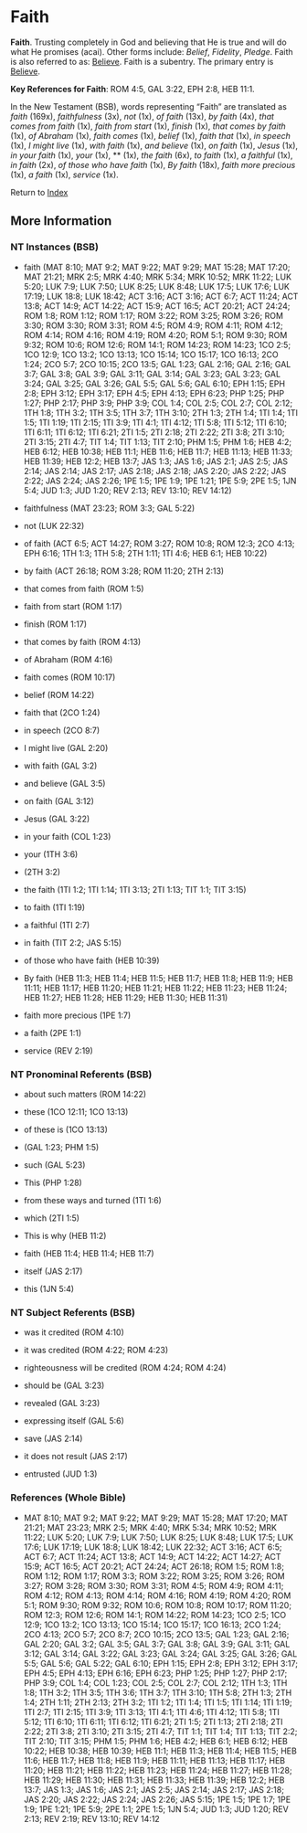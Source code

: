 # Faith
**Faith**. 
Trusting completely in God and believing that He is true and will do what He promises (acai). 
Other forms include: 
*Belief*, *Fidelity*, *Pledge*. 
Faith is also referred to as: 
[Believe](Believe.md). 
Faith is a subentry. The primary entry is 
[Believe](Believe.md). 


**Key References for Faith**: 
ROM 4:5, GAL 3:22, EPH 2:8, HEB 11:1. 




In the New Testament (BSB), words representing “Faith” are translated as 
*faith* (169x), *faithfulness* (3x), *not* (1x), *of faith* (13x), *by faith* (4x), *that comes from faith* (1x), *faith from start* (1x), *finish* (1x), *that comes by faith* (1x), *of Abraham* (1x), *faith comes* (1x), *belief* (1x), *faith that* (1x), *in speech* (1x), *I might live* (1x), *with faith* (1x), *and believe* (1x), *on faith* (1x), *Jesus* (1x), *in your faith* (1x), *your* (1x), ** (1x), *the faith* (6x), *to faith* (1x), *a faithful* (1x), *in faith* (2x), *of those who have faith* (1x), *By faith* (18x), *faith more precious* (1x), *a faith* (1x), *service* (1x). 


Return to [Index](00-Index.md)

## More Information

### NT Instances (BSB)

* faith (MAT 8:10; MAT 9:2; MAT 9:22; MAT 9:29; MAT 15:28; MAT 17:20; MAT 21:21; MRK 2:5; MRK 4:40; MRK 5:34; MRK 10:52; MRK 11:22; LUK 5:20; LUK 7:9; LUK 7:50; LUK 8:25; LUK 8:48; LUK 17:5; LUK 17:6; LUK 17:19; LUK 18:8; LUK 18:42; ACT 3:16; ACT 3:16; ACT 6:7; ACT 11:24; ACT 13:8; ACT 14:9; ACT 14:22; ACT 15:9; ACT 16:5; ACT 20:21; ACT 24:24; ROM 1:8; ROM 1:12; ROM 1:17; ROM 3:22; ROM 3:25; ROM 3:26; ROM 3:30; ROM 3:30; ROM 3:31; ROM 4:5; ROM 4:9; ROM 4:11; ROM 4:12; ROM 4:14; ROM 4:16; ROM 4:19; ROM 4:20; ROM 5:1; ROM 9:30; ROM 9:32; ROM 10:6; ROM 12:6; ROM 14:1; ROM 14:23; ROM 14:23; 1CO 2:5; 1CO 12:9; 1CO 13:2; 1CO 13:13; 1CO 15:14; 1CO 15:17; 1CO 16:13; 2CO 1:24; 2CO 5:7; 2CO 10:15; 2CO 13:5; GAL 1:23; GAL 2:16; GAL 2:16; GAL 3:7; GAL 3:8; GAL 3:9; GAL 3:11; GAL 3:14; GAL 3:23; GAL 3:23; GAL 3:24; GAL 3:25; GAL 3:26; GAL 5:5; GAL 5:6; GAL 6:10; EPH 1:15; EPH 2:8; EPH 3:12; EPH 3:17; EPH 4:5; EPH 4:13; EPH 6:23; PHP 1:25; PHP 1:27; PHP 2:17; PHP 3:9; PHP 3:9; COL 1:4; COL 2:5; COL 2:7; COL 2:12; 1TH 1:8; 1TH 3:2; 1TH 3:5; 1TH 3:7; 1TH 3:10; 2TH 1:3; 2TH 1:4; 1TI 1:4; 1TI 1:5; 1TI 1:19; 1TI 2:15; 1TI 3:9; 1TI 4:1; 1TI 4:12; 1TI 5:8; 1TI 5:12; 1TI 6:10; 1TI 6:11; 1TI 6:12; 1TI 6:21; 2TI 1:5; 2TI 2:18; 2TI 2:22; 2TI 3:8; 2TI 3:10; 2TI 3:15; 2TI 4:7; TIT 1:4; TIT 1:13; TIT 2:10; PHM 1:5; PHM 1:6; HEB 4:2; HEB 6:12; HEB 10:38; HEB 11:1; HEB 11:6; HEB 11:7; HEB 11:13; HEB 11:33; HEB 11:39; HEB 12:2; HEB 13:7; JAS 1:3; JAS 1:6; JAS 2:1; JAS 2:5; JAS 2:14; JAS 2:14; JAS 2:17; JAS 2:18; JAS 2:18; JAS 2:20; JAS 2:22; JAS 2:22; JAS 2:24; JAS 2:26; 1PE 1:5; 1PE 1:9; 1PE 1:21; 1PE 5:9; 2PE 1:5; 1JN 5:4; JUD 1:3; JUD 1:20; REV 2:13; REV 13:10; REV 14:12)

* faithfulness (MAT 23:23; ROM 3:3; GAL 5:22)

* not (LUK 22:32)

* of faith (ACT 6:5; ACT 14:27; ROM 3:27; ROM 10:8; ROM 12:3; 2CO 4:13; EPH 6:16; 1TH 1:3; 1TH 5:8; 2TH 1:11; 1TI 4:6; HEB 6:1; HEB 10:22)

* by faith (ACT 26:18; ROM 3:28; ROM 11:20; 2TH 2:13)

* that comes from faith (ROM 1:5)

* faith from start (ROM 1:17)

* finish (ROM 1:17)

* that comes by faith (ROM 4:13)

* of Abraham (ROM 4:16)

* faith comes (ROM 10:17)

* belief (ROM 14:22)

* faith that (2CO 1:24)

* in speech (2CO 8:7)

* I might live (GAL 2:20)

* with faith (GAL 3:2)

* and believe (GAL 3:5)

* on faith (GAL 3:12)

* Jesus (GAL 3:22)

* in your faith (COL 1:23)

* your (1TH 3:6)

*  (2TH 3:2)

* the faith (1TI 1:2; 1TI 1:14; 1TI 3:13; 2TI 1:13; TIT 1:1; TIT 3:15)

* to faith (1TI 1:19)

* a faithful (1TI 2:7)

* in faith (TIT 2:2; JAS 5:15)

* of those who have faith (HEB 10:39)

* By faith (HEB 11:3; HEB 11:4; HEB 11:5; HEB 11:7; HEB 11:8; HEB 11:9; HEB 11:11; HEB 11:17; HEB 11:20; HEB 11:21; HEB 11:22; HEB 11:23; HEB 11:24; HEB 11:27; HEB 11:28; HEB 11:29; HEB 11:30; HEB 11:31)

* faith more precious (1PE 1:7)

* a faith (2PE 1:1)

* service (REV 2:19)



### NT Pronominal Referents (BSB)

* about such matters (ROM 14:22)

* these (1CO 12:11; 1CO 13:13)

* of these is (1CO 13:13)

*  (GAL 1:23; PHM 1:5)

* such (GAL 5:23)

* This (PHP 1:28)

* from these ways and turned (1TI 1:6)

* which (2TI 1:5)

* This is why (HEB 11:2)

* faith (HEB 11:4; HEB 11:4; HEB 11:7)

* itself (JAS 2:17)

* this (1JN 5:4)



### NT Subject Referents (BSB)

* was it credited (ROM 4:10)

* it was credited (ROM 4:22; ROM 4:23)

* righteousness will be credited (ROM 4:24; ROM 4:24)

* should be (GAL 3:23)

* revealed (GAL 3:23)

* expressing itself (GAL 5:6)

* save (JAS 2:14)

* it does not result (JAS 2:17)

* entrusted (JUD 1:3)



### References (Whole Bible)

* MAT 8:10; MAT 9:2; MAT 9:22; MAT 9:29; MAT 15:28; MAT 17:20; MAT 21:21; MAT 23:23; MRK 2:5; MRK 4:40; MRK 5:34; MRK 10:52; MRK 11:22; LUK 5:20; LUK 7:9; LUK 7:50; LUK 8:25; LUK 8:48; LUK 17:5; LUK 17:6; LUK 17:19; LUK 18:8; LUK 18:42; LUK 22:32; ACT 3:16; ACT 6:5; ACT 6:7; ACT 11:24; ACT 13:8; ACT 14:9; ACT 14:22; ACT 14:27; ACT 15:9; ACT 16:5; ACT 20:21; ACT 24:24; ACT 26:18; ROM 1:5; ROM 1:8; ROM 1:12; ROM 1:17; ROM 3:3; ROM 3:22; ROM 3:25; ROM 3:26; ROM 3:27; ROM 3:28; ROM 3:30; ROM 3:31; ROM 4:5; ROM 4:9; ROM 4:11; ROM 4:12; ROM 4:13; ROM 4:14; ROM 4:16; ROM 4:19; ROM 4:20; ROM 5:1; ROM 9:30; ROM 9:32; ROM 10:6; ROM 10:8; ROM 10:17; ROM 11:20; ROM 12:3; ROM 12:6; ROM 14:1; ROM 14:22; ROM 14:23; 1CO 2:5; 1CO 12:9; 1CO 13:2; 1CO 13:13; 1CO 15:14; 1CO 15:17; 1CO 16:13; 2CO 1:24; 2CO 4:13; 2CO 5:7; 2CO 8:7; 2CO 10:15; 2CO 13:5; GAL 1:23; GAL 2:16; GAL 2:20; GAL 3:2; GAL 3:5; GAL 3:7; GAL 3:8; GAL 3:9; GAL 3:11; GAL 3:12; GAL 3:14; GAL 3:22; GAL 3:23; GAL 3:24; GAL 3:25; GAL 3:26; GAL 5:5; GAL 5:6; GAL 5:22; GAL 6:10; EPH 1:15; EPH 2:8; EPH 3:12; EPH 3:17; EPH 4:5; EPH 4:13; EPH 6:16; EPH 6:23; PHP 1:25; PHP 1:27; PHP 2:17; PHP 3:9; COL 1:4; COL 1:23; COL 2:5; COL 2:7; COL 2:12; 1TH 1:3; 1TH 1:8; 1TH 3:2; 1TH 3:5; 1TH 3:6; 1TH 3:7; 1TH 3:10; 1TH 5:8; 2TH 1:3; 2TH 1:4; 2TH 1:11; 2TH 2:13; 2TH 3:2; 1TI 1:2; 1TI 1:4; 1TI 1:5; 1TI 1:14; 1TI 1:19; 1TI 2:7; 1TI 2:15; 1TI 3:9; 1TI 3:13; 1TI 4:1; 1TI 4:6; 1TI 4:12; 1TI 5:8; 1TI 5:12; 1TI 6:10; 1TI 6:11; 1TI 6:12; 1TI 6:21; 2TI 1:5; 2TI 1:13; 2TI 2:18; 2TI 2:22; 2TI 3:8; 2TI 3:10; 2TI 3:15; 2TI 4:7; TIT 1:1; TIT 1:4; TIT 1:13; TIT 2:2; TIT 2:10; TIT 3:15; PHM 1:5; PHM 1:6; HEB 4:2; HEB 6:1; HEB 6:12; HEB 10:22; HEB 10:38; HEB 10:39; HEB 11:1; HEB 11:3; HEB 11:4; HEB 11:5; HEB 11:6; HEB 11:7; HEB 11:8; HEB 11:9; HEB 11:11; HEB 11:13; HEB 11:17; HEB 11:20; HEB 11:21; HEB 11:22; HEB 11:23; HEB 11:24; HEB 11:27; HEB 11:28; HEB 11:29; HEB 11:30; HEB 11:31; HEB 11:33; HEB 11:39; HEB 12:2; HEB 13:7; JAS 1:3; JAS 1:6; JAS 2:1; JAS 2:5; JAS 2:14; JAS 2:17; JAS 2:18; JAS 2:20; JAS 2:22; JAS 2:24; JAS 2:26; JAS 5:15; 1PE 1:5; 1PE 1:7; 1PE 1:9; 1PE 1:21; 1PE 5:9; 2PE 1:1; 2PE 1:5; 1JN 5:4; JUD 1:3; JUD 1:20; REV 2:13; REV 2:19; REV 13:10; REV 14:12



